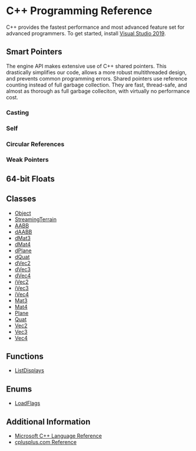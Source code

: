 # C++ Programming Reference
C++ provides the fastest performance and most advanced feature set for advanced programmers. To get started, install [Visual Studio 2019](https://visualstudio.microsoft.com/vs/).

## Smart Pointers
The engine API makes extensive use of C++ shared pointers. This drastically simplifies our code, allows a more robust multithreaded design, and prevents common programming errors. Shared pointers use reference counting instead of full garbage collection. They are fast, thread-safe, and almost as thorough as full garbage colleciton, with virtually no performance cost.

### Casting

### Self

### Circular References

### Weak Pointers

## 64-bit Floats


## Classes
* [Object](Object/README.md)
* [StreamingTerrain](StreamingTerrain/README.md)
* [AABB]()
* [dAABB]()
* [dMat3]()
* [dMat4]()
* [dPlane]()
* [dQuat]()
* [dVec2]()
* [dVec3]()
* [dVec4]()
* [iVec2]()
* [iVec3]()
* [iVec4]()
* [Mat3]()
* [Mat4]()
* [Plane]()
* [Quat]()
* [Vec2]()
* [Vec3]()
* [Vec4]()

## Functions
* [ListDisplays](Functions/ListDisplays.md)

## Enums
* [LoadFlags](Constants/LoadFlags.md)

## Additional Information
* [Microsoft C++ Language Reference](https://docs.microsoft.com/cpp/cpp/cpp-language-reference)
* [cplusplus.com Reference](http://www.cplusplus.com/reference/)
